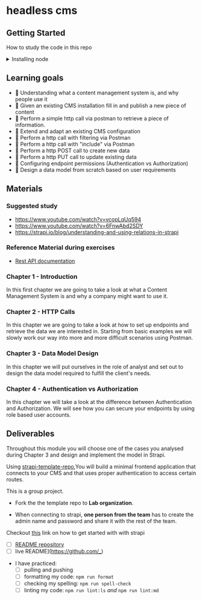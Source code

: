 # headless cms

## Getting Started

How to study the code in this repo

<details>
<summary>Installing node</summary>
<br>
You will need [NPM](https://docs.npmjs.com/downloading-and-installing-node-js-and-npm) and [nvm](https://github.com/nvm-sh/nvm#installing-and-updating) on your computer to study this material
<br>
You will also need [Postman](https://www.postman.com), please install it on your local machine.
<br>
All strapi installations will use 
testuser@localhost.com as username and
Testuser1 as password
</details>

## Learning goals

- 🥚 Understanding what a content management system is, and why people use it 
- 🥚 Given an existing CMS installation fill in and publish a new piece of content
- 🥚 Perform a simple http call via postman to retrieve a piece of information.
- 🐣 Extend and adapt an existing CMS configuration
- 🐣 Perform a http call with filtering via Postman
- 🐣 Perform a http call with "include" via Postman
- 🐣 Perform a http POST call to create new data
- 🐣 Perform a http PUT call to update existing data
- 🐣 Configuring endpoint permissions (Authentication vs Authorization)
- 🐥 Design a data model from scratch based on user requirements

## Materials

### Suggested study

- <https://www.youtube.com/watch?v=vcopLqUq594>
- <https://www.youtube.com/watch?v=6FnwAbd2SDY>
- <https://strapi.io/blog/understanding-and-using-relations-in-strapi>

### Reference Material during exercises

- [Rest API documentation](https://docs.strapi.io/developer-docs/latest/developer-resources/database-apis-reference/rest-api.html)


### Chapter 1 - Introduction

In this first chapter we are going to take a look at what a Content Management System is and why a company might want to use it.

### Chapter 2 - HTTP Calls

In this chapter we are going to take a look at how to set up endpoints and retrieve the data we are interested in. Starting from basic examples we will slowly work our way into more and more difficult scenarios using Postman.

### Chapter 3 - Data Model Design

In this chapter we will put ourselves in the role of analyst and set out to design the data model required to fulfill the client's needs.

### Chapter 4 - Authentication vs Authorization

In this chapter we will take a look at the difference between Authentication and Authorization. We will see how you can secure your endpoints by using role based user accounts.

## Deliverables

Throughout this module you will choose one of the cases you analysed during Chapter 3 and design and implement the model in Strapi. 

Using [strapi-template-repo](https://github.com/HackYourFutureBelgium/template-strapi-vanilla),You will  build a minimal frontend application that connects to your CMS and that uses proper authentication to access certain routes.

This is a group project.

- Fork the the template repo to **Lab organization**. 

- When connecting to strapi, **one person from the team** has to create the admin name and password and share it with the rest of the team.

Checkout [this](https://youtu.be/h9vETeRiulY?t=39) link on how to get started with with strapi


- [ ] [README repository](https://github.com/_/_)
- [ ]  live README](<https://github.com/_>)
- I have practiced:
  - [ ] pulling and pushing
  - [ ] formatting my code: `npm run format`
  - [ ] checking my spelling: `npm run spell-check`
  - [ ] linting my code: `npm run lint:ls` _and_ `npm run lint:md`
